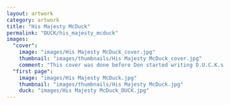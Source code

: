 ```yaml
---
layout: artwork
category: artwork
title: "His Majesty McDuck"
permalink: "DUCK/his_majesty_mcduck"
images:
  "cover":
    image: "images/His Majesty McDuck_cover.jpg"
    thumbnail: "images/thumbnails/His Majesty McDuck_cover.jpg"
    comment: "This cover was done before Don started writing D.U.C.K.s on covers."
  "first page":
    image: "images/His Majesty McDuck.jpg"
    thumbnail: "images/thumbnails/His Majesty McDuck.jpg"
    duck: "images/His Majesty McDuck_DUCK.jpg"
---
```

